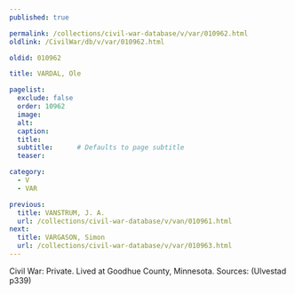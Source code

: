 ```yaml
---
published: true

permalink: /collections/civil-war-database/v/var/010962.html
oldlink: /CivilWar/db/v/var/010962.html

oldid: 010962

title: VARDAL, Ole

pagelist:
  exclude: false
  order: 10962
  image: 
  alt:
  caption:
  title:
  subtitle:      # Defaults to page subtitle
  teaser:

category: 
  - V 
  - VAR

previous:
  title: VANSTRUM, J. A.
  url: /collections/civil-war-database/v/van/010961.html  
next:
  title: VARGASON, Simon
  url: /collections/civil-war-database/v/var/010963.html   
---
```

Civil War: Private. Lived at Goodhue County, Minnesota. Sources: (Ulvestad p339)